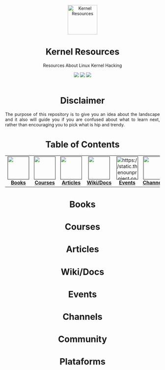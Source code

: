 <div align="center">
    <a href="https://github.com/ezvrtgs/resources">
    <img src="https://uxwing.com/wp-content/themes/uxwing/download/10-brands-and-social-media/linux.png" alt="Kernel Resources" width="96" height="96">
    </a>
    <h1>Kernel Resources</h1>
    <p>Resources About Linux Kernel Hacking</p>
    <img src="https://img.shields.io/badge/NULL-NULL-000000?style=for-the-badge&logo=&logoColor=white"/>
    <img src="https://img.shields.io/badge/Resources-2022-000000?style=for-the-badge&logo=&logoColor=white"/> 
    <img src="https://img.shields.io/badge/NULL-NULL-000000?style=for-the-badge&logo=&logoColor=white"/>  
    <br><br>
    </p>
</div>
<div align="center">
        <h1>Disclaimer</h1>
</div>
<p align="justify">The purpose of this repository is to give you an idea about the landscape and it also will guide you if you are confused about what to learn next, rather than encouraging you to pick what is hip and trendy.</p>
    
<div align="center">    
    <h1>Table of Contents</h1>
<table>
  <tr>
      <td align="center"><a href=""><img src="https://cdn2.iconfinder.com/data/icons/education-378/96/Book-512.png" width="70px;" height="75px;" alt=""><br><b>Books</b></a></td>
      <td align="center"><a href=""><img src="https://image.flaticon.com/icons/png/512/42/42972.png" width="70px;" height="75px;" alt=""><br><b>Courses</b></a></td>
      <td align="center"><a href=""><img src="https://upload.wikimedia.org/wikipedia/commons/thumb/a/a3/OOjs_UI_icon_articles-ltr.svg/1024px-OOjs_UI_icon_articles-ltr.svg.png" width="70px;" height="75px;" alt=""><br><b>Articles</b></a></td>
            <td align="center"><a href=""><img src="https://cdn-icons-png.flaticon.com/512/2991/2991106.png" width="70px;" height="75px;" alt=""><br><b>Wiki/Docs</b></a></td>
      <td align="center"><a href=""><img src="https://rdihub.b-cdn.net/wp-content/uploads/2020/01/104-1044961_calendar-icon-png-date-events-icon-white-png.png" width="70px;" height="75px;" alt="https://static.thenounproject.com/png/2161804-200.png"><br><b>Events</b></a></td>
      <td align="center"><a href=""><img src="https://cdn-icons-png.flaticon.com/512/152/152810.png" width="70px;" height="75px;" alt=""><br><b>Channels</b></a></td>
      <td align="center"><a href=""><img src="https://cdn-icons-png.flaticon.com/512/1384/1384019.png" width="70px;" height="75px;" alt=""><br><b>Community</b></a></td>
      <td align="center"><a href=""><img src="https://encrypted-tbn0.gstatic.com/images?q=tbn:ANd9GcQqgVvmCmKP-iLNIBdSKqa_w50er81_DrqL9l1H2z7uZ-YOuHK2oWmzt6Zxun_qTyWOVg4&usqp=CAU" width="70px;" height="75px;" alt=""><br><b>Platforms</b></a></td>
  </tr>
</div>
</table>

<div align="center">
        <h1>Books</h1>
</div>
<div align="center">
        <h1>Courses</h1>
</div>
<div align="center">
        <h1>Articles</h1>
</div>
<div align="center">
        <h1>Wiki/Docs</h1>
</div>
<div align="center">
        <h1>Events</h1>
</div>
<div align="center">
        <h1>Channels</h1>
</div>
<div align="center">
        <h1>Community</h1>
</div>
<div align="center">
        <h1>Plataforms</h1>
</div>



